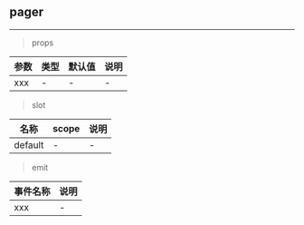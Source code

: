 ## pager
---

> props

参数 | 类型 | 默认值 | 说明
--- | --- | --- | ---
xxx | - | - | -


> slot

名称 | scope | 说明
--- | --- | ---
default | - | -

> emit

事件名称 | 说明
--- | --- |
xxx | -
